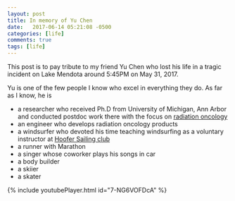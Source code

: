 ```yaml
---
layout: post
title: In memory of Yu Chen
date:   2017-06-14 05:21:08 -0500
categories: [life]
comments: true
tags: [life]
---
```

This post is to pay tribute to my friend Yu Chen who lost his life in a tragic incident on Lake Mendota around 5:45PM on May 31, 2017.

Yu is one of the few people I know who excel in everything they do. As far as I know, he is 

* a researcher who received Ph.D from University of Michigan, Ann Arbor and conducted postdoc work there with the focus on [radiation oncology](https://en.wikipedia.org/wiki/Radiation_therapy)
* an engineer who develops radiation oncology products
* a windsurfer who devoted his time teaching windsurfing as a voluntary instructor at [Hoofer Sailing club](http://www.hoofersailing.org)
* a runner with Marathon
* a singer whose coworker plays his songs in car
* a body builder 
* a skiier 
* a skater

{% include youtubePlayer.html id="7-NG6VOFDcA" %}


